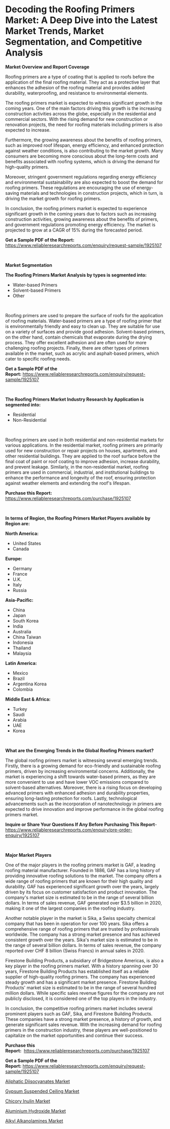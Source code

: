 <p><h1>Decoding the Roofing Primers Market: A Deep Dive into the Latest Market Trends, Market Segmentation, and Competitive Analysis</h1></p><p><strong>Market Overview and Report Coverage</strong></p>
<p><p>Roofing primers are a type of coating that is applied to roofs before the application of the final roofing material. They act as a protective layer that enhances the adhesion of the roofing material and provides added durability, waterproofing, and resistance to environmental elements.</p><p>The roofing primers market is expected to witness significant growth in the coming years. One of the main factors driving this growth is the increasing construction activities across the globe, especially in the residential and commercial sectors. With the rising demand for new construction or renovation projects, the need for roofing materials including primers is also expected to increase.</p><p>Furthermore, the growing awareness about the benefits of roofing primers, such as improved roof lifespan, energy efficiency, and enhanced protection against weather conditions, is also contributing to the market growth. Many consumers are becoming more conscious about the long-term costs and benefits associated with roofing systems, which is driving the demand for high-quality primers.</p><p>Moreover, stringent government regulations regarding energy efficiency and environmental sustainability are also expected to boost the demand for roofing primers. These regulations are encouraging the use of energy-saving materials and technologies in construction projects, which in turn, is driving the market growth for roofing primers.</p><p>In conclusion, the roofing primers market is expected to experience significant growth in the coming years due to factors such as increasing construction activities, growing awareness about the benefits of primers, and government regulations promoting energy efficiency. The market is projected to grow at a CAGR of 15% during the forecasted period.</p></p>
<p><strong>Get a Sample PDF of the Report:</strong> <a href="https://www.reliableresearchreports.com/enquiry/request-sample/1925107">https://www.reliableresearchreports.com/enquiry/request-sample/1925107</a></p>
<p>&nbsp;</p>
<p><strong>Market Segmentation</strong></p>
<p><strong>The Roofing Primers Market Analysis by types is segmented into:</strong></p>
<p><ul><li>Water-based Primers</li><li>Solvent-based Primers</li><li>Other</li></ul></p>
<p>&nbsp;</p>
<p><p>Roofing primers are used to prepare the surface of roofs for the application of roofing materials. Water-based primers are a type of roofing primer that is environmentally friendly and easy to clean up. They are suitable for use on a variety of surfaces and provide good adhesion. Solvent-based primers, on the other hand, contain chemicals that evaporate during the drying process. They offer excellent adhesion and are often used for more challenging roofing projects. Finally, there are other types of primers available in the market, such as acrylic and asphalt-based primers, which cater to specific roofing needs.</p></p>
<p><strong>Get a Sample PDF of the Report:</strong>&nbsp;<a href="https://www.reliableresearchreports.com/enquiry/request-sample/1925107">https://www.reliableresearchreports.com/enquiry/request-sample/1925107</a></p>
<p>&nbsp;</p>
<p><strong>The Roofing Primers Market Industry Research by Application is segmented into:</strong></p>
<p><ul><li>Residential</li><li>Non-Residential</li></ul></p>
<p>&nbsp;</p>
<p><p>Roofing primers are used in both residential and non-residential markets for various applications. In the residential market, roofing primers are primarily used for new construction or repair projects on houses, apartments, and other residential buildings. They are applied to the roof surface before the final coat of paint or roof coating to improve adhesion, increase durability, and prevent leakage. Similarly, in the non-residential market, roofing primers are used in commercial, industrial, and institutional buildings to enhance the performance and longevity of the roof, ensuring protection against weather elements and extending the roof's lifespan.</p></p>
<p><strong>Purchase this Report:</strong>&nbsp; <a href="https://www.reliableresearchreports.com/purchase/1925107">https://www.reliableresearchreports.com/purchase/1925107</a></p>
<p>&nbsp;</p>
<p><strong>In terms of Region, the Roofing Primers Market Players available by Region are:</strong></p>
<p>
    <p> <strong> North America: </strong>
        <ul>
            <li>United States</li>
            <li>Canada</li>
        </ul>
        </p> 
    <p> <strong> Europe: </strong>
        <ul>
            <li>Germany</li>
            <li>France</li>
            <li>U.K.</li>
            <li>Italy</li>
            <li>Russia</li>
        </ul>
        </p> 
    <p> <strong> Asia-Pacific: </strong>
        <ul>
            <li>China</li>
            <li>Japan</li>
            <li>South Korea</li>
            <li>India</li>
            <li>Australia</li>
            <li>China Taiwan</li>
            <li>Indonesia</li>
            <li>Thailand</li>
            <li>Malaysia</li>
        </ul>
        </p> 
    <p> <strong> Latin America: </strong>
        <ul>
            <li>Mexico</li>
            <li>Brazil</li>
            <li>Argentina Korea</li>
            <li>Colombia</li>
        </ul>
        </p> 
    <p> <strong> Middle East & Africa: </strong>
        <ul>
            <li>Turkey</li>
            <li>Saudi</li>
            <li>Arabia</li>
            <li>UAE</li>
            <li>Korea</li>
        </ul>
    </p>
    </p>
<p>&nbsp;</p>
<p><strong>What are the Emerging Trends in the Global Roofing Primers market?</strong></p>
<p><p>The global roofing primers market is witnessing several emerging trends. Firstly, there is a growing demand for eco-friendly and sustainable roofing primers, driven by increasing environmental concerns. Additionally, the market is experiencing a shift towards water-based primers, as they are more convenient to use and have lower VOC emissions compared to solvent-based alternatives. Moreover, there is a rising focus on developing advanced primers with enhanced adhesion and durability properties, ensuring long-lasting protection for roofs. Lastly, technological advancements such as the incorporation of nanotechnology in primers are expected to drive innovation and improve performance in the global roofing primers market.</p></p>
<p><strong>Inquire or Share Your Questions If Any Before Purchasing This Report</strong>- <a href="https://www.reliableresearchreports.com/enquiry/pre-order-enquiry/1925107">https://www.reliableresearchreports.com/enquiry/pre-order-enquiry/1925107</a></p>
<p>&nbsp;</p>
<p><strong>Major Market Players</strong></p>
<p><p>One of the major players in the roofing primers market is GAF, a leading roofing material manufacturer. Founded in 1886, GAF has a long history of providing innovative roofing solutions to the market. The company offers a wide range of roofing primers that are known for their high quality and durability. GAF has experienced significant growth over the years, largely driven by its focus on customer satisfaction and product innovation. The company's market size is estimated to be in the range of several billion dollars. In terms of sales revenue, GAF generated over $3.5 billion in 2020, making it one of the largest companies in the roofing industry.</p><p>Another notable player in the market is Sika, a Swiss specialty chemical company that has been in operation for over 100 years. Sika offers a comprehensive range of roofing primers that are trusted by professionals worldwide. The company has a strong market presence and has achieved consistent growth over the years. Sika's market size is estimated to be in the range of several billion dollars. In terms of sales revenue, the company reported over CHF 8 billion (Swiss Francs) in annual sales in 2020.</p><p>Firestone Building Products, a subsidiary of Bridgestone Americas, is also a key player in the roofing primers market. With a history spanning over 30 years, Firestone Building Products has established itself as a reliable supplier of high-quality roofing primers. The company has experienced steady growth and has a significant market presence. Firestone Building Products' market size is estimated to be in the range of several hundred million dollars. While specific sales revenue figures for the company are not publicly disclosed, it is considered one of the top players in the industry.</p><p>In conclusion, the competitive roofing primers market includes several prominent players such as GAF, Sika, and Firestone Building Products. These companies have a strong market presence, a history of growth, and generate significant sales revenue. With the increasing demand for roofing primers in the construction industry, these players are well-positioned to capitalize on the market opportunities and continue their success.</p></p>
<p><strong>Purchase this Report:</strong>&nbsp;&nbsp;<a href="https://www.reliableresearchreports.com/purchase/1925107">https://www.reliableresearchreports.com/purchase/1925107</a></p>
<p></p>
<p><strong>Get a Sample PDF of the Report:</strong>&nbsp;<a href="https://www.reliableresearchreports.com/enquiry/request-sample/1925107">https://www.reliableresearchreports.com/enquiry/request-sample/1925107</a></p>
<p><p><a href="https://medium.com/@lilliandach2023/aliphatic-diisocyanates-market-research-report-its-history-and-forecast-2023-to-2030-587b4c5c6597">Aliphatic Diisocyanates Market</a></p><p><a href="https://medium.com/@avaalsop666/gypsum-suspended-ceiling-market-analysis-its-cagr-market-segmentation-and-global-industry-0f327bdb53a5">Gypsum Suspended Ceiling Market</a></p><p><a href="https://medium.com/@twiladurgan/chicory-inulin-market-exploring-market-share-market-trends-and-future-growth-a525d6e9b32f">Chicory Inulin Market</a></p><p><a href="https://medium.com/@linabernier/aluminium-hydroxide-market-furnishes-information-on-market-share-market-trends-and-market-growth-30b283242a85">Aluminium Hydroxide Market</a></p><p><a href="https://medium.com/@magaliortiz1955/alkyl-alkanolamines-market-insights-into-market-cagr-market-trends-and-growth-strategies-ca8fcf643df1">Alkyl Alkanolamines Market</a></p></p>